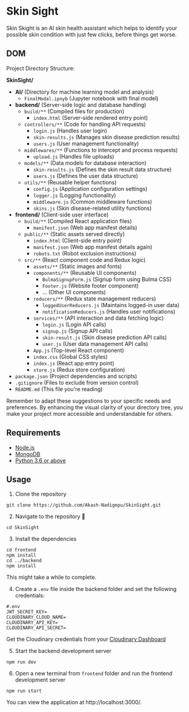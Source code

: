 # Skin Sight
Skin Skight is an AI skin health assistant which helps to identify your possible skin condition with just few clicks, before things get worse.

## DOM
Project Directory Structure:

**SkinSight/**
- **AI/** (Directory for machine learning model and analysis)
    - `FinalModal.ipnyb` (Jupyter notebook with final model)
- **backend/** (Server-side logic and database handling)
    - `build/**` (Compiled files for production)
        - `index.html` (Server-side rendered entry point)
    - `controllers/**` (Code for handling API requests)
        - `login.js` (Handles user login)
        - `skin-results.js` (Manages skin disease prediction results)
        - `users.js` (User management functionality)
    - `middlewares/**` (Functions to intercept and process requests)
        - `upload.js` (Handles file uploads)
    - `models/**` (Data models for database interaction)
        - `skin-results.js` (Defines the skin result data structure)
        - `users.js` (Defines the user data structure)
    - `utils/**` (Reusable helper functions)
        - `config.js` (Application configuration settings)
        - `logger.js` (Logging functionality)
        - `middleware.js` (Common middleware functions)
        - `skins.js` (Skin disease-related utility functions)
- **frontend/** (Client-side user interface)
    - `build/**` (Compiled React application files)
        - `manifest.json` (Web app manifest details)
    - `public/**` (Static assets served directly)
        - `index.html` (Client-side entry point)
        - `manifest.json` (Web app manifest details again)
        - `robots.txt` (Robot exclusion instructions)
    - `src/**` (React component code and Redux logic)
        - `assets/**` (Static images and fonts)
        - `components/**` (Reusable UI components)
            - `BulmaSignupForm.js` (Signup form using Bulma CSS)
            - `Footer.js` (Website footer component)
            - ... (Other UI components)
        - `reducers/**` (Redux state management reducers)
            - `loggedUserReducers.js` (Maintains logged-in user data)
            - `notificationReducers.js` (Handles user notifications)
        - `services/**` (API interaction and data fetching logic)
            - `login.js` (Login API calls)
            - `signup.js` (Signup API calls)
            - `skin-result.js` (Skin disease prediction API calls)
            - `user.js` (User data management API calls)
        - `App.js` (Top-level React component)
        - `index.css` (Global CSS styles)
        - `index.js` (React app entry point)
        - `store.js` (Redux store configuration)
- `package.json` (Project dependencies and scripts)
- `.gitignore` (Files to exclude from version control)
- `README.md` (This file you're reading)

Remember to adapt these suggestions to your specific needs and preferences. By enhancing the visual clarity of your directory tree, you make your project more accessible and understandable for others.


## Requirements
- [Node.js](https://nodejs.org/en/)
- [MongoDB](https://www.mongodb.com/try/download/community)
- [Python 3.6 or above](https://www.python.org/downloads/)

## Usage
1. Clone the repository
```
git clone https://github.com/Akash-Nadigepu/SkinSight.git
```

2. Navigate to the repository :open_file_folder:
```
cd SkinSight
```

3. Install the dependencies
```
cd frontend
npm install
cd ../backend
npm install
```
This might take a while to complete.

4. Create a `.env` file inside the backend folder and set the following credentials:
```
#.env
JWT_SECRET_KEY=
CLOUDINARY_CLOUD_NAME=
CLOUDINARY_API_KEY=
CLOUDINARY_API_SECRET=
```
Get the Cloudinary credentials from your [Cloudinary Dashboard](https://cloudinary.com/console/)

5. Start the backend development server
```
npm run dev
```

6. Open a new terminal from `frontend` folder and run the frontend development server
```
npm run start
```

You can view the application at http://localhost:3000/.


